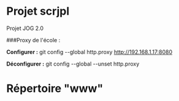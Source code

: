 Projet scrjpl
=============
Projet JOG 2.0


###Proxy de l'école :

**Configurer :** git config --global http.proxy http://192.168.1.17:8080

**Déconfigurer :** git config --global --unset http.proxy

Répertoire "www"
================

